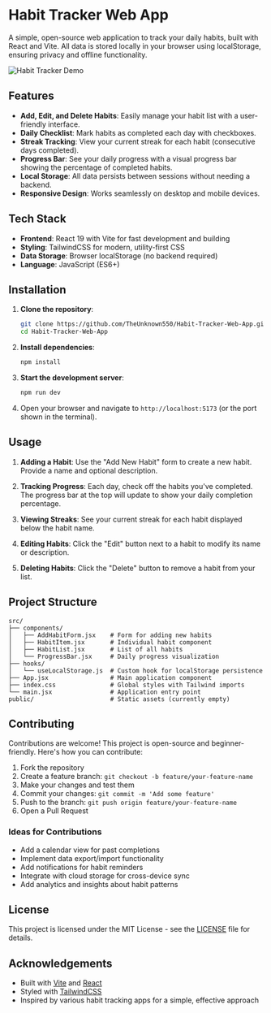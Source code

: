 # Habit Tracker Web App

A simple, open-source web application to track your daily habits, built with React and Vite. All data is stored locally in your browser using localStorage, ensuring privacy and offline functionality.

![Habit Tracker Demo](./demo.gif) <!-- Placeholder for demo GIF -->

## Features

- **Add, Edit, and Delete Habits**: Easily manage your habit list with a user-friendly interface.
- **Daily Checklist**: Mark habits as completed each day with checkboxes.
- **Streak Tracking**: View your current streak for each habit (consecutive days completed).
- **Progress Bar**: See your daily progress with a visual progress bar showing the percentage of completed habits.
- **Local Storage**: All data persists between sessions without needing a backend.
- **Responsive Design**: Works seamlessly on desktop and mobile devices.

## Tech Stack

- **Frontend**: React 19 with Vite for fast development and building
- **Styling**: TailwindCSS for modern, utility-first CSS
- **Data Storage**: Browser localStorage (no backend required)
- **Language**: JavaScript (ES6+)

## Installation

1. **Clone the repository**:
   ```bash
   git clone https://github.com/TheUnknown550/Habit-Tracker-Web-App.git
   cd Habit-Tracker-Web-App
   ```

2. **Install dependencies**:
   ```bash
   npm install
   ```

3. **Start the development server**:
   ```bash
   npm run dev
   ```

4. Open your browser and navigate to `http://localhost:5173` (or the port shown in the terminal).

## Usage

1. **Adding a Habit**: Use the "Add New Habit" form to create a new habit. Provide a name and optional description.

2. **Tracking Progress**: Each day, check off the habits you've completed. The progress bar at the top will update to show your daily completion percentage.

3. **Viewing Streaks**: See your current streak for each habit displayed below the habit name.

4. **Editing Habits**: Click the "Edit" button next to a habit to modify its name or description.

5. **Deleting Habits**: Click the "Delete" button to remove a habit from your list.

## Project Structure

```
src/
├── components/
│   ├── AddHabitForm.jsx    # Form for adding new habits
│   ├── HabitItem.jsx       # Individual habit component
│   ├── HabitList.jsx       # List of all habits
│   └── ProgressBar.jsx     # Daily progress visualization
├── hooks/
│   └── useLocalStorage.js  # Custom hook for localStorage persistence
├── App.jsx                 # Main application component
├── index.css               # Global styles with Tailwind imports
└── main.jsx                # Application entry point
public/                     # Static assets (currently empty)
```

## Contributing

Contributions are welcome! This project is open-source and beginner-friendly. Here's how you can contribute:

1. Fork the repository
2. Create a feature branch: `git checkout -b feature/your-feature-name`
3. Make your changes and test them
4. Commit your changes: `git commit -m 'Add some feature'`
5. Push to the branch: `git push origin feature/your-feature-name`
6. Open a Pull Request

### Ideas for Contributions

- Add a calendar view for past completions
- Implement data export/import functionality
- Add notifications for habit reminders
- Integrate with cloud storage for cross-device sync
- Add analytics and insights about habit patterns

## License

This project is licensed under the MIT License - see the [LICENSE](LICENSE) file for details.

## Acknowledgements

- Built with [Vite](https://vitejs.dev/) and [React](https://react.dev/)
- Styled with [TailwindCSS](https://tailwindcss.com/)
- Inspired by various habit tracking apps for a simple, effective approach
